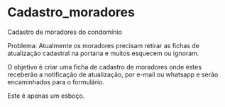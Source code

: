 # Cadastro_moradores
Cadastro de moradores do condomínio

Problema: Atualmente os moradores precisam retirar as fichas de atualização cadastral na portaria e muitos esquecem ou ignoram.

O objetivo é criar uma ficha de cadastro de moradores onde estes receberão a notificação de atualização, por e-mail ou whatsapp e serão encaminhados para o formulário.

Este é apenas um esboço.
